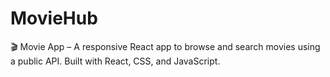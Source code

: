 # MovieHub
🎬 Movie App – A responsive React app to browse and search movies using a public API. Built with React, CSS, and JavaScript.
